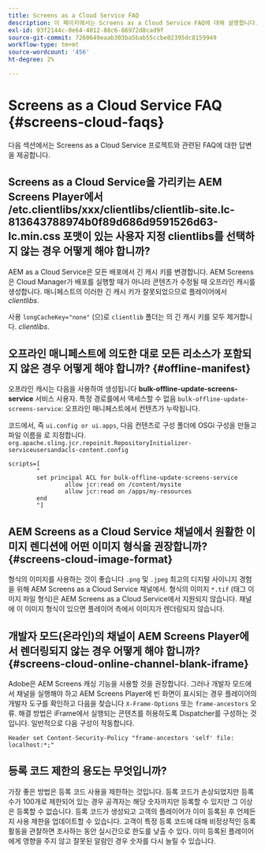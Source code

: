 ```yaml
---
title: Screens as a Cloud Service FAQ
description: 이 페이지에서는 Screens as a Cloud Service FAQ에 대해 설명합니다.
exl-id: 93f2144c-0e64-4012-88c6-86972d8cad9f
source-git-commit: 7260649eaab303ba5bab55ccbe02395dc8159949
workflow-type: tm+mt
source-wordcount: '456'
ht-degree: 2%

---
```


# Screens as a Cloud Service FAQ {#screens-cloud-faqs}

다음 섹션에서는 Screens as a Cloud Service 프로젝트와 관련된 FAQ에 대한 답변을 제공합니다.

## Screens as a Cloud Service을 가리키는 AEM Screens Player에서 /etc.clientlibs/xxx/clientlibs/clientlib-site.lc-813643788974b0f89d686d9591526d63-lc.min.css 포맷이 있는 사용자 지정 clientlibs를 선택하지 않는 경우 어떻게 해야 합니까?

AEM as a Cloud Service은 모든 배포에서 긴 캐시 키를 변경합니다. AEM Screens은 Cloud Manager가 배포를 실행할 때가 아니라 콘텐츠가 수정될 때 오프라인 캐시를 생성합니다. 매니페스트의 이러한 긴 캐시 키가 잘못되었으므로 플레이어에서 *clientlibs*.

사용 `longCacheKey="none"` (으)로 `clientlib` 폴더는 의 긴 캐시 키를 모두 제거합니다. *clientlibs*.


## 오프라인 매니페스트에 의도한 대로 모든 리소스가 포함되지 않은 경우 어떻게 해야 합니까? {#offline-manifest}

오프라인 캐시는 다음을 사용하여 생성됩니다 **bulk-offline-update-screens-service** 서비스 사용자. 특정 경로를에서 액세스할 수 없음 `bulk-offline-update-screens-service`: 오프라인 매니페스트에서 컨텐츠가 누락됩니다.

코드에서, 즉 `ui.config or ui.apps`, 다음 컨텐츠로 구성 폴더에 OSGi 구성을 만들고 파일 이름을 로 지정합니다. `org.apache.sling.jcr.repoinit.RepositoryInitializer-serviceusersandacls-content.config`

```
scripts=[
        "
        set principal ACL for bulk-offline-update-screens-service
                allow jcr:read on /content/mysite
                allow jcr:read on /apps/my-resources
        end
        "] 
```

## AEM Screens as a Cloud Service 채널에서 원활한 이미지 렌디션에 어떤 이미지 형식을 권장합니까?{#screens-cloud-image-format}

형식의 이미지를 사용하는 것이 좋습니다 `.png` 및 `.jpeg` 최고의 디지털 사이니지 경험을 위해 AEM Screens as a Cloud Service 채널에서.
형식의 이미지 `*.tif` (태그 이미지 파일 형식)은 AEM Screens as a Cloud Service에서 지원되지 않습니다. 채널에 이 이미지 형식이 있으면 플레이어 측에서 이미지가 렌더링되지 않습니다.

## 개발자 모드(온라인)의 채널이 AEM Screens Player에서 렌더링되지 않는 경우 어떻게 해야 합니까?{#screens-cloud-online-channel-blank-iframe}

Adobe은 AEM Screens 캐싱 기능을 사용할 것을 권장합니다. 그러나 개발자 모드에서 채널을 실행해야 하고 AEM Screens Player에 빈 화면이 표시되는 경우 플레이어의 개발자 도구를 확인하고 다음을 찾습니다 `X-Frame-Options` 또는 `frame-ancestors` 오류. 해결 방법은 iFrame에서 실행되는 콘텐츠를 허용하도록 Dispatcher를 구성하는 것입니다. 일반적으로 다음 구성이 작동합니다.

```
Header set Content-Security-Policy "frame-ancestors 'self' file: localhost:*;"
```

## 등록 코드 제한의 용도는 무엇입니까?

가장 좋은 방법은 등록 코드 사용을 제한하는 것입니다. 등록 코드가 손상되었지만 등록 수가 100개로 제한되어 있는 경우 공격자는 해당 숫자까지만 등록할 수 있지만 그 이상은 등록할 수 없습니다. 등록 코드가 생성되고 고객의 플레이어가 이미 등록된 후 언제든지 사용 제한을 업데이트할 수 있습니다. 고객이 특정 등록 코드에 대해 비정상적인 등록 활동을 관찰하면 조사하는 동안 실시간으로 한도를 낮출 수 있다. 이미 등록된 플레이어에게 영향을 주지 않고 잘못된 알람인 경우 숫자를 다시 늘릴 수 있습니다.
